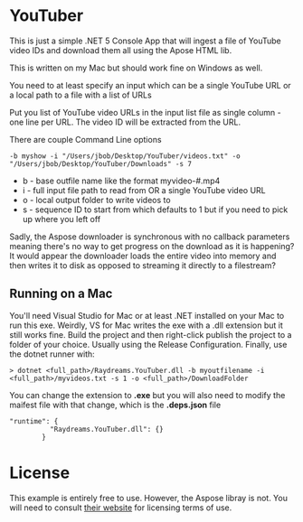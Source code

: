 # YouTuber

This is just a simple .NET 5 Console App that will ingest a file of YouTube video IDs and download them all using the Apose HTML lib.

This is written on my Mac but should work fine on Windows as well.

You need to at least specify an input which can be a single YouTube URL or a local path to a file with a list of URLs

Put you list of YouTube video URLs in the input list file as single column - one line per URL. The video ID will be extracted from the URL.

There are couple Command Line options
```
-b myshow -i "/Users/jbob/Desktop/YouTuber/videos.txt" -o "/Users/jbob/Desktop/YouTuber/Downloads" -s 7
```

* b - base outfile name like the format myvideo-#.mp4
* i - full input file path to read from OR a single YouTube video URL
* o - local output folder to write videos to
* s - sequence ID to start from which defaults to 1 but if you need to pick up where you left off

Sadly, the Aspose downloader is synchronous with no callback parameters meaning there's no way to get progress on the download as it is happening? It would appear the downloader loads the entire video into memory and then writes it to disk as opposed to streaming it directly to a filestream?

## Running on a Mac

You'll need Visual Studio for Mac or at least .NET installed on your Mac to run this exe. Weirdly, VS for Mac writes the exe with a .dll extension but it still works fine. Build the project and then right-click publish the project to a folder of your choice. Usually using the Release Configuration. Finally, use the dotnet runner with:

```
> dotnet <full_path>/Raydreams.YouTuber.dll -b myoutfilename -i <full_path>/myvideos.txt -s 1 -o <full_path>/DownloadFolder
```

You can change the extension to **.exe** but you will also need to modify the maifest file with that change, which is the **.deps.json** file

```
"runtime": {
          "Raydreams.YouTuber.dll": {}
        }
```

# License

This example is entirely free to use. However, the Aspose libray is not. You will need to consult [their website](https://www.aspose.com/) for licensing terms of use.